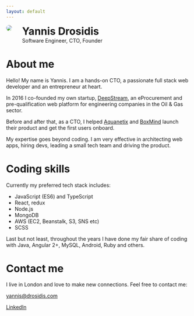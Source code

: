 ```yaml
---
layout: default
---
```



<div style="display:flex;">
  <div>
    <img src="https://s.gravatar.com/avatar/b1c1a1059590bc27a0261bfa8b2107a0?s=80" style="border-radius: 100px;">
  </div>
  <div style="margin-left:2em;">
    <h1 style="margin:0;">Yannis Drosidis</h1>
    <div>Software Engineer, CTO, Founder</div>
  </div>
</div>

# About me
Hello! My name is Yannis. I am a hands-on CTO, a passionate full stack web developer and an entrepreneur at heart.

In 2016 I co-founded my own startup, [DeepStream](https://www.deepstreamtech.com), an eProcurement and pre-qualification web platform for engineering companies in the Oil & Gas sector.

Before and after that, as a CTO, I helped [Aquanetix](https://www.aquanetix.co.uk/) and [BoxMind](https://www.theboxmind.com) launch their product and get the first users onboard.

My expertise goes beyond coding. I am very effective in architecting web apps, hiring devs, leading a small tech team and driving the product.

# Coding skills
Currently my preferred tech stack includes:
- JavaScript (ES6) and TypeScript
- React, redux
- Node.js
- MongoDB
- AWS (EC2, Beanstalk, S3, SNS etc)
- SCSS

Last but not least, throughout the years I have done my fair share of coding with Java, Angular 2+, MySQL, Android, Ruby and others.

# Contact me
I live in London and love to make new connections. Feel free to contact me:

[yannis@drosidis.com](mailto:yannis@drosidis.com)

[LinkedIn](https://www.linkedin.com/in/drosidis/)
